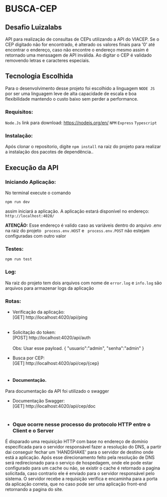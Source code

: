 # BUSCA-CEP
## Desafio Luizalabs ##

API para realização de consultas de CEPs utilizando a API do VIACEP.
Se o CEP digitado não for encontrado, é alterado os valores finais para '0' até encontrar o endereço, caso não encontre o endereço mesmo assim é retornado uma menssagem de API inválida.
Ao digitar o CEP é validado removendo letras e caracteres especiais.

## Tecnologia Escolhida ##
Para o desenvolvimento desse projeto foi escolhido a linguagem `NODE JS` 
por ser uma linguagem leve de alta capacidade de escala e boa flexibilidade mantendo o custo baixo sem perder a performance.

### Requisitos: ###
`Node.Js` link para download: https://nodejs.org/en/
`NPM`
`Express`
`Typescript`

### Instalação: ###
Após clonar o repositorio, digite `npm install` na raiz do projeto para realizar a instalação dos pacotes de dependência..

## Execução  da API

### Iniciando Aplicação: ###
No terminal execute o comando 
```
npm run dev
```
assim iniciará a aplicação.
A aplicação estará disponível no endereço: `http://localhost:4020/`

**ATENÇÃO:** Esse endereço é valido caso as variáveis dentro do arquivo .env na raiz do projeto ` process.env.HOST` e ` process.env.POST` não estejam
configuradas com outro valor

### Testes: ###
```
npm run test
```

### Log: ###
Na raiz do projeto tem dois arquivos com nome de `error.log` e `info.log` são arquivos para armazenar logs da aplicação

### Rotas: ###
- Verificação da aplicação: <br>
[GET]  http://localhost:4020/api/ping <br><br>
- Solicitação do token: <br>
[POST] http://localhost:4020/api/auth <br><br>
Obs: Usar esse payload.
{
	"usuario":"admin",
	"senha":"admin"
}
- Busca por CEP: <br>
[GET]  http://localhost:4020/api/cep/{cep} <br><br>


- #### Documentação.
Para documentação da API foi utilizado o swagger
- Documentação Swagger: <br>
[GET] http://localhost:4020/api/cep/doc <br><br>


- ### Oque ocorre nesse processo do protocolo HTTP entre o Client e o Server
É disparado uma requisição HTTP com base no endereço de domínio especificada para o servidor responsável fazer a resolução do DNS, a partir dai conseguir fechar um 'HANDSHAKE' para o servidor de destino onde está a aplicação.
Após esse direcionamento feito pela resolução de DNS será redirecionado para o serviço de hospedagem, onde ele pode estar configurado para um cache ou não, se existir o cache é retornado a pagina solicitada, caso contrario ele é enviado para o servidor responsável pelo sistema.
O servidor recebe a requisição verifica e encaminha para a porta da aplicação correta, que no caso pode ser uma aplicação front-end retornando a pagina do site.






